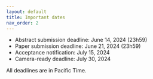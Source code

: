```yaml
---
layout: default
title: Important dates
nav_order: 2
---
```


* Abstract submission deadline: June 14, 2024 (23h59)
* Paper submission deadline: June 21, 2024  (23h59)
* Acceptance notification:  July 15, 2024  
* Camera-ready deadline: July 30, 2024
<!-- * Workshop date: September 18, 2023 -->

All deadlines are in Pacific Time.
